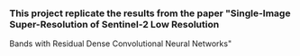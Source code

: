 ### This project replicate the results from the paper "Single-Image Super-Resolution of Sentinel-2 Low Resolution
Bands with Residual Dense Convolutional Neural Networks"
